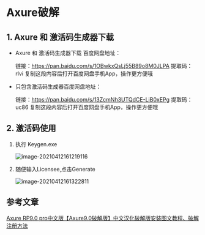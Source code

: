 # Axure破解

## 1. Axure 和 激活码生成器下载

- Axure 和 激活码生成器下载 百度网盘地址：

  链接：https://pan.baidu.com/s/1OBwkxQsLj55B89o8M0JLPA 
  提取码：rlvi 
  复制这段内容后打开百度网盘手机App，操作更方便哦

- 只包含激活码生成器百度网盘地址：

  链接：https://pan.baidu.com/s/13ZcmNh3UTQdCE-LiB0xEPg 
  提取码：uc86 
  复制这段内容后打开百度网盘手机App，操作更方便哦

## 2. 激活码使用

1. 执行 Keygen.exe

   ![image-20210412161219116](https://zszblog.oss-cn-beijing.aliyuncs.com/zszblog/blogimage-master/img/image-20210412161219116.png)

2. 随便输入Licensee,点击Generate

   ![image-20210412161322811](https://zszblog.oss-cn-beijing.aliyuncs.com/zszblog/blogimage-master/img/image-20210412161322811.png)

## 参考文章

[Axure RP9.0 pro中文版【Axure9.0破解版】中文汉化破解版安装图文教程、破解注册方法](https://www.yutu.cn/softhtml/softsetup_2372.html)
